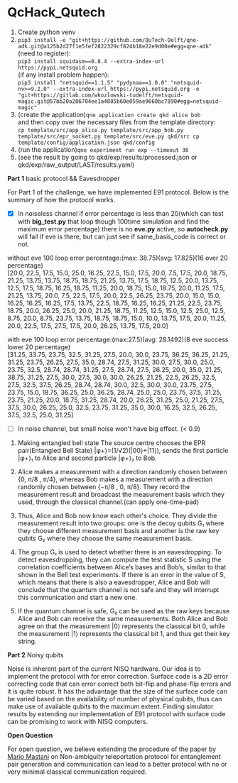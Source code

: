 # QcHack_Qutech
1) Create python venv
2) `pip3 install -e "git+https://github.com/QuTech-Delft/qne-adk.git@a125b2d27f1e5fef2822329cf824b18e22e9d00e#egg=qne-adk"`<br>
(need to register):   
`pip3 install squidasm==0.8.4 --extra-index-url https://pypi.netsquid.org`<br>
(if any install problem happen):   
`pip3 install "netsquid==1.1.5" "pydynaa==1.0.0" "netsquid-nv>=9.2.0" --extra-index-url https://pypi.netsquid.org -e "git+https://gitlab.com/wkozlowski-tudelft/netsquid-magic.git@57bb20a206704ee1a4885b60e059ae9660bc7890#egg=netsquid-magic"`
3) (create the application)`qne application create qkd alice bob`    
and then copy over the necessary files from the template directory:   
`cp template/src/app_alice.py template/src/app_bob.py template/src/epr_socket.py template/src/eve.py qkd/src
cp template/config/application.json qkd/config`
5) (run the application)`qne experiment run exp --timeout 30`
6) (see the result by going to qkd/exp/results/processed.json or qkd/exp/raw_output/LAST/results.yaml)

**Part 1** basic protocol && Eavesdropper

For Part 1 of the challenge, we have implemented E91 protocol. Below is the summary of how the protocol works. 
- [x] In noiseless channel if error percentage is less than 20(which can test with **big_test.py** that loop though 100time simulation and find the maximum error percentage) there is no **eve.py** active, so **autocheck.py** will fail if eve is there, but can just see if same_basis_code is correct or not.  
    
without eve 100 loop error percentage:(max: 38.75)(avg: 17.825)(16 over 20 percentage)   
[20.0, 22.5, 17.5, 15.0, 25.0, 16.25, 22.5, 15.0, 17.5, 20.0, 7.5, 17.5, 20.0, 18.75, 21.25, 13.75, 13.75, 18.75, 18.75, 21.25, 13.75, 17.5, 18.75, 12.5, 20.0, 13.75, 12.5, 17.5, 18.75, 16.25, 18.75, 11.25, 20.0, 18.75, 15.0, 18.75, 20.0, 11.25, 17.5, 21.25, 13.75, 20.0, 7.5, 22.5, 17.5, 20.0, 22.5, 26.25, 23.75, 20.0, 15.0, 15.0, 16.25, 16.25, 16.25, 17.5, 13.75, 22.5, 18.75, 16.25, 16.25, 21.25, 22.5, 23.75, 18.75, 20.0, 26.25, 25.0, 20.0, 21.25, 18.75, 11.25, 12.5, 15.0, 12.5, 25.0, 12.5, 8.75, 20.0, 8.75, 23.75, 13.75, 18.75, 18.75, 15.0, 10.0, 13.75, 17.5, 20.0, 11.25, 20.0, 22.5, 17.5, 27.5, 17.5, 20.0, 26.25, 13.75, 17.5, 20.0]  
   
with eve 100 loop error percentage:(max:27.5)(avg: 28.1492)(8 eve success lower 20 percentage)   
[31.25, 33.75, 23.75, 32.5, 31.25, 27.5, 20.0, 30.0, 23.75, 36.25, 36.25, 21.25, 31.25, 23.75, 26.25, 27.5, 35.0, 28.74, 27.5, 31.25, 30.0, 27.5, 30.0, 25.0, 23.75, 32.5, 28.74, 28.74, 31.25, 27.5, 28.74, 27.5, 26.25, 20.0, 35.0, 21.25, 38.75, 31.25, 27.5, 30.0, 27.5, 30.0, 30.0, 26.25, 21.25, 22.5, 26.25, 32.5, 27.5, 32.5, 37.5, 26.25, 28.74, 28.74, 30.0, 32.5, 30.0, 30.0, 23.75, 27.5, 23.75, 15.0, 18.75, 36.25, 25.0, 36.25, 28.74, 25.0, 25.0, 23.75, 37.5, 31.25, 23.75, 21.25, 20.0, 18.75, 31.25, 28.74, 20.0, 26.25, 31.25, 25.0, 21.25, 27.5, 37.5, 30.0, 26.25, 25.0, 32.5, 23.75, 31.25, 35.0, 30.0, 16.25, 32.5, 26.25, 37.5, 32.5, 25.0, 31.25]
- [ ] In noise channel, but small noise won't have big effect. (< 0.9)

1) Making entangled bell state
The source centre chooses the EPR pair(Entangled Bell State) |φ+⟩=(1/√2)(|00⟩+|11⟩), sends the first particle |φ+⟩₁ to Alice and second particle |φ+⟩₂ to Bob.

2) Alice makes a measurement with a direction randomly chosen between {0, π/8 , π/4}, whereas Bob makes a measurement with a direction randomly chosen between {−π/8 , 0, π/8}. They record the measurement result and broadcast the measurement basis which they used, through the classical channel.(can apply one-time-pad)

3) Thus, Alice and Bob now know each other's choice. They divide the measurement result into two groups: one is the decoy qubits G₁ where they choose different measurement basis and another is the raw key qubits G₂ where they choose the same measurement basis.

4) The group G₁ is used to detect whether there is an eavesdropping. To detect eavesdropping, they can compute the test statistic S using the correlation coefficients between Alice’s bases and Bob’s, similar to that shown in the Bell test experiments. If there is an error in the value of S, which means that there is also a eavesdropper, Alice and Bob will conclude that the quantum channel is not safe and they will interrupt this communication and start a new one.

5) If the quantum channel is safe, G₂ can be used as the raw keys because Alice and Bob can receive the same measurements. Both Alice and Bob agree on that the measurement |0⟩ represents the classical bit 0, while the measurement |1⟩ represents the classical bit 1, and thus get their key string.

**Part 2** Noisy qubits
 
Noise is inherent part of the current NISQ hardware. Our idea is to implement the protocol with for error correction. Surface code is a 2D error correcting code that can error correct both bit-flip and phase-flip errors and it is quite robust. It has the advantage that the size of the surface code can be varied based on the availability of number of physical qubits, thus can make use of available qubits to the maximum extent. Finding simulator results by extending our implementation of E91 protocol with surface code can be promising to work with NISQ computers.


**Open Question**

For open question, we believe extending the procedure of the paper by [Mario Mastani](https://www.researchgate.net/publication/337901106_Non-ambiguity_quantum_teleportation_protocol) on Non-ambiguity teleportation protocol for entanglement pair generation and communication can lead to a better protocol with no or very minimal classical communication required.
